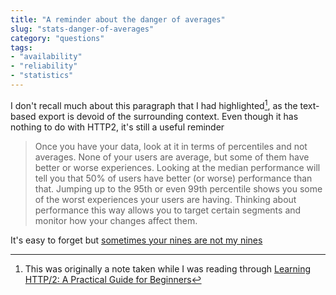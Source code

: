 ```yaml
---
title: "A reminder about the danger of averages"
slug: "stats-danger-of-averages"
category: "questions"
tags:
- "availability"
- "reliability"
- "statistics"
---
```



I don't recall much about this paragraph that I had highlighted[^book], as the text-based export is devoid of the surrounding context. Even though it has nothing to do with HTTP2, it's still a useful reminder

> Once you have your data, look at it in terms of percentiles and not averages. None of your users are average, but some of them have better or worse experiences. Looking at the median performance will tell you that 50% of users have better (or worse) performance than that. Jumping up to the 95th or even 99th percentile shows you some of the worst experiences your users are having. Thinking about performance this way allows you to target certain segments and monitor how your changes affect them.

It's easy to forget but [sometimes your nines are not my nines](http://rachelbythebay.com/w/2019/07/15/giant/)

[^book]: This was originally a note taken while I was reading through [Learning HTTP/2: A Practical Guide for Beginners](https://www.oreilly.com/library/view/learning-http2/9781491962435/)